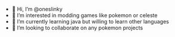 - 👋 Hi, I’m @oneslinky
- 👀 I’m interested in modding games like pokemon or celeste
- 🌱 I’m currently learning java but willing to learn other languages
- 💞️ I’m looking to collaborate on any pokemon projects


<!---
oneslinky/oneslinky is a ✨ special ✨ repository because its `README.md` (this file) appears on your GitHub profile.
You can click the Preview link to take a look at your changes.
--->
